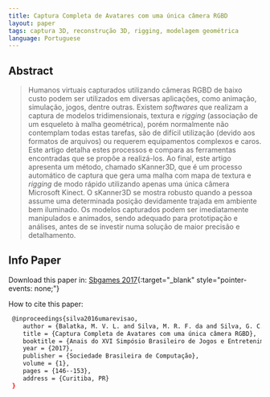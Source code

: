 ```yaml
---
title: Captura Completa de Avatares com uma única câmera RGBD
layout: paper
tags: captura 3D, reconstrução 3D, rigging, modelagem geométrica
language: Portuguese
---
```



## Abstract

> Humanos virtuais capturados utilizando câmeras RGBD de baixo custo podem ser utilizados em diversas aplicações, como animação, simulação, jogos, dentre outras. Existem *softwares* que realizam a captura de modelos tridimensionais, textura e *rigging* (associação de um esqueleto à malha geométrica), porém normalmente não contemplam todas estas tarefas, são de difícil utilização (devido aos formatos de arquivos) ou requerem equipamentos complexos e caros. Este artigo detalha estes processos e compara as ferramentas encontradas que se propõe a realizá-los. Ao final, este artigo apresenta um método, chamado sKanner3D, que é um processo automático de captura que gera uma malha com mapa de textura e *rigging* de modo rápido utilizando apenas uma única câmera Microsoft Kinect. O sKanner3D se mostra robusto quando a pessoa assume uma determinada posição devidamente trajada em ambiente bem iluminado. Os modelos capturados podem ser imediatamente manipulados e animados, sendo adequado para prototipação e análises, antes de se investir numa solução de maior precisão e detalhamento.

## Info Paper

Download this paper in: [Sbgames 2017](#){:target="_blank" style="pointer-events: none;"}

How to cite this paper:

```bash
 @inproceedings{silva2016umarevisao,
    author = {Balatka, M. V. L. and Silva, M. R. F. da and Silva, G. C. and Hunsell, M. S. and Silva, A. T.},
    title = {Captura Completa de Avatares com uma única câmera RGBD},
    booktitle = {Anais do XVI Simpósio Brasileiro de Jogos e Entretenimento Digital},
    year = {2017},
    publisher = {Sociedade Brasileira de Computação},
    volume = {1},
    pages = {146--153},
    address = {Curitiba, PR}
 }
```

